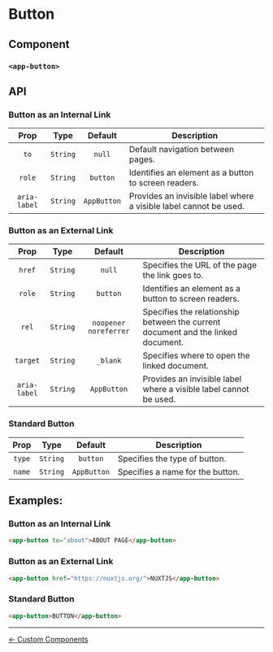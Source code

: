 # Button

## Component

### `<app-button>`

## API

### Button as an Internal Link

|     Prop     |   Type   |   Default   | Description                                                       |
| :----------: | :------: | :---------: | ----------------------------------------------------------------- |
|     `to`     | `String` |   `null`    | Default navigation between pages.                                 |
|    `role`    | `String` |  `button`   | Identifies an element as a button to screen readers.              |
| `aria-label` | `String` | `AppButton` | Provides an invisible label where a visible label cannot be used. |

### Button as an External Link

|     Prop     |   Type   |        Default        | Description                                                                      |
| :----------: | :------: | :-------------------: | -------------------------------------------------------------------------------- |
|    `href`    | `String` |        `null`         | Specifies the URL of the page the link goes to.                                  |
|    `role`    | `String` |       `button`        | Identifies an element as a button to screen readers.                             |
|    `rel`     | `String` | `noopener noreferrer` | Specifies the relationship between the current document and the linked document. |
|   `target`   | `String` |       `_blank`        | Specifies where to open the linked document.                                     |
| `aria-label` | `String` |      `AppButton`      | Provides an invisible label where a visible label cannot be used.                |

### Standard Button

|  Prop  |   Type   |   Default   | Description                      |
| :----: | :------: | :---------: | -------------------------------- |
| `type` | `String` |  `button`   | Specifies the type of button.    |
| `name` | `String` | `AppButton` | Specifies a name for the button. |

## Examples:

### Button as an Internal Link

```html
<app-button to="about">ABOUT PAGE</app-button>
```

### Button as an External Link

```html
<app-button href="https://nuxtjs.org/">NUXTJS</app-button>
```

### Standard Button

```html
<app-button>BUTTON</app-button>
```

---

[← Custom Components](../README.md)
